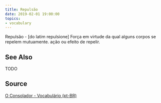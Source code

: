 ```yaml
---
title: Repulsão
date: 2019-02-01 19:00:00
topics:
- vocabulary
---
```


Repulsão - [do latim repulsione] Força em virtude da qual alguns corpos se repelem mutuamente. ação ou efeito de repelir. 

## See Also
TODO

## Source
[O Consolador - Vocabulário (pt-BR)](http://www.oconsolador.com.br/linkfixo/vocabulario/principal.html)
